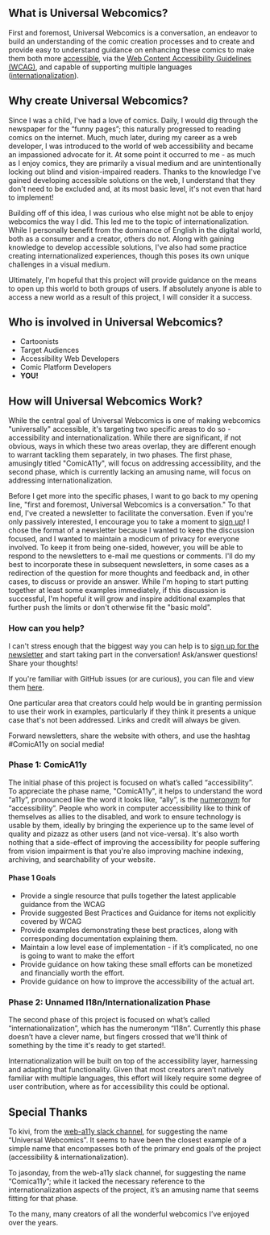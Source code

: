 <!-- blank line -->
<div hidden>
  
# Universal Webcomics

</div>

<article markdown="1" aria-labelledby="what-is-universal-webcomics">

## What is Universal Webcomics?
First and foremost, Universal Webcomics is a conversation, an endeavor to build an understanding of the comic creation processes and to create and provide easy to understand guidance on enhancing these comics to make them both more [accessible](https://en.wikipedia.org/wiki/Computer_accessibility), via the [Web Content Accessibility Guidelines (WCAG)](https://www.w3.org/WAI/standards-guidelines/wcag/), and capable of supporting multiple languages ([internationalization](https://en.wikipedia.org/wiki/Internationalization_and_localization)).

</article>

<article markdown="1" aria-labelledby="why-create-universal-webcomics">

## Why create Universal Webcomics?
Since I was a child, I've had a love of comics. Daily, I would dig through the newspaper for the “funny pages”; this naturally progressed to reading comics on the internet. Much, much later, during my career as a web developer, I was introduced to the world of web accessibility and became an impassioned advocate for it. At some point it occurred to me - as much as I enjoy comics, they are primarily a visual medium and are unintentionally locking out blind and vision-impaired readers. Thanks to the knowledge I've gained developing accessible solutions on the web, I understand that they don't need to be excluded and, at its most basic level, it's not even that hard to implement!

Building off of this idea, I was curious who else might not be able to enjoy webcomics the way I did. This led me to the topic of internationalization. While I personally benefit from the dominance of English in the digital world, both as a consumer and a creator, others do not. Along with gaining knowledge to develop accessible solutions, I've also had some practice creating internationalized experiences, though this poses its own unique challenges in a visual medium.

Ultimately, I'm hopeful that this project will provide guidance on the means to open up this world to both groups of users. If absolutely anyone is able to access a new world as a result of this project, I will consider it a success.

</article>

## Who is involved in Universal Webcomics?
<ul aria-labelledby="who-is-involved-in-universal-webcomics">
  <li>Cartoonists</li>
  <li>Target Audiences</li>
  <li>Accessibility Web Developers</li>
  <li>Comic Platform Developers</li>
  <li><strong>YOU!</strong></li>
</ul>

<article markdown="1" aria-labelledby="how-will-universal-webcomics-work">

## How will Universal Webcomics Work?
While the central goal of Universal Webcomics is one of making webcomics "universally" accessible, it's targeting two specific areas to do so - accessibility and internationalization. While there are significant, if not obvious, ways in which these two areas overlap, they are different enough to warrant tackling them separately, in two phases. The first phase, amusingly titled "ComicA11y", will focus on addressing accessibility, and the second phase, which is currently lacking an amusing name, will focus on addressing internationalization.

Before I get more into the specific phases, I want to go back to my opening line, "first and foremost, Universal Webcomics is a conversation." To that end, I've created a newsletter to facilitate the conversation. Even if you're only passively interested, I encourage you to take a moment to <a href="https://transientmonkey.us19.list-manage.com/subscribe/post?u=6127f83d0882bf25e5ea9bbb9&id=12fba3a234" uk-toggle="target: #newsletter">sign up</a>! I chose the format of a newsletter because I wanted to keep the discussion focused, and I wanted to maintain a modicum of privacy for everyone involved. To keep it from being one-sided, however, you will be able to respond to the newsletters to e-mail me questions or comments. I'll do my best to incorporate these in subsequent newsletters, in some cases as a redirection of the question for more thoughts and feedback and, in other cases, to discuss or provide an answer. While I'm hoping to start putting together at least some examples immediately, if this discussion is successful, I'm hopeful it will grow and inspire additional examples that further push the limits or don't otherwise fit the "basic mold".

<article markdown="1" aria-labelledby="how-can-you-help">

### How can you help?
I can't stress enough that the biggest way you can help is to <a href="https://transientmonkey.us19.list-manage.com/subscribe/post?u=6127f83d0882bf25e5ea9bbb9&id=12fba3a234" uk-toggle="target: #newsletter">sign up for the newsletter</a> and start taking part in the conversation! Ask/answer questions! Share your thoughts!

If you're familiar with GitHub issues (or are curious), you can file and view them [here](https://github.com/malcalevak/universal-webcomics/issues).

One particular area that creators could help would be in granting permission to use their work in examples, particularly if they think it presents a unique case that's not been addressed. Links and credit will <span class="uk-text-uppercase">always</span> be given.

Forward newsletters, share the website with others, and use the hashtag #ComicA11y on social media!

</article>

<article markdown="1" aria-labelledby="phase-1-comica11y">

### Phase 1: ComicA11y
The initial phase of this project is focused on what’s called “accessibility”. To appreciate the phase name, "ComicA11y", it helps to understand the word “a11y”, pronounced like the word it looks like, “ally”, is the [numeronym](https://en.wikipedia.org/wiki/Numeronym) for “accessibility”. People who work in computer accessibility like to think of themselves as allies to the disabled, and work to ensure technology is usable by them, ideally by bringing the experience up to the same level of quality and pizazz as other users (and not vice-versa). It's also worth nothing that a side-effect of improving the accessibility for people suffering from vision impairment is that you're also improving machine indexing, archiving, and searchability of your website.

#### Phase 1 Goals
<ul aria-labelledby="phase-1-goals">
  <li>Provide a single resource that pulls together the latest applicable guidance from the WCAG</li>
  <li>Provide suggested Best Practices and Guidance for items not explicitly covered by WCAG</li>
  <li>Provide examples demonstrating these best practices, along with corresponding documentation explaining them.</li>
  <li>Maintain a low level ease of implementation - if it’s complicated, no one is going to want to make the effort</li>
  <li>Provide guidance on how taking these small efforts can be monetized and financially worth the effort.</li>
  <li>Provide guidance on how to improve the accessibility of the actual art.</li>
</ul>

</article>

<article markdown="1" aria-labelledby="phase-2-unnamed-i18ninternationalization-phase">

### Phase 2: Unnamed I18n/Internationalization Phase
The second phase of this project is focused on what’s called “internationalization”, which has the numeronym “I18n”. Currently this phase doesn’t have a clever name, but fingers crossed that we'll think of something by the time it's ready to get started!.

Internationalization will be built on top of the accessibility layer, harnessing and adapting that functionality. Given that most creators aren’t natively familiar with multiple languages, this effort will likely require some degree of user contribution, where as for accessibility this could be optional.

</article>

</article>

<article markdown="1" aria-labelledby="special-thanks">

## Special Thanks
To kivi, from the [web-a11y slack channel](https://web-a11y.herokuapp.com/), for suggesting the name “Universal Webcomics”. It seems to have been the closest example of a simple name that encompasses both of the primary end goals of the project (accessibility & internationalization). 

To jasonday, from the web-a11y slack channel, for suggesting the name “Comica11y”; while it lacked the necessary reference to the internationalization aspects of the project, it’s an amusing name that seems fitting for that phase.

To the many, many creators of all the wonderful webcomics I’ve enjoyed over the years.

</article>
